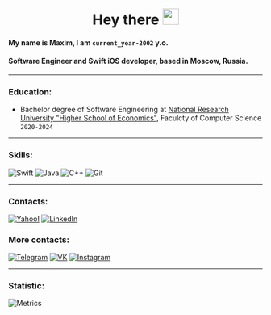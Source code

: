 <h1 align="center">Hey there</a> 
<img src="https://github.com/blackcater/blackcater/raw/main/images/Hi.gif" height="32"/></h1>

#### My name is Maxim, I am `current_year-2002` y.o. 

#### Software Engineer and Swift iOS developer, based in Moscow, Russia.

---

### Education:
- Bachelor degree of Software Engineering at [National Research University "Higher School of Economics"](https://www.hse.ru/en/), Faculcty of Computer Science `2020-2024`

---

### Skills: 
![Swift](https://img.shields.io/badge/swift-F54A2A?style=for-the-badge&logo=swift&logoColor=white) ![Java](https://img.shields.io/badge/java-%23ED8B00.svg?style=for-the-badge&logo=java&logoColor=white) ![C++](https://img.shields.io/badge/c++-%2300599C.svg?style=for-the-badge&logo=c%2B%2B&logoColor=white) ![Git](https://img.shields.io/badge/git-%23F05033.svg?style=for-the-badge&logo=git&logoColor=white)

---

### Contacts:
[![Yahoo!](https://img.shields.io/badge/Yahoo!-6001D2?style=for-the-badge&logo=Yahoo!&logoColor=white)](mailto:mdleypunskiy@yahoo.com
) [![LinkedIn](https://img.shields.io/badge/linkedin-%230077B5.svg?style=for-the-badge&logo=linkedin&logoColor=white)](https://www.linkedin.com/in/maksim-leypunskiy-2b193b238)

### More contacts:
[![Telegram](https://img.shields.io/badge/telegram-1DA1F2?logo=telegram&style=for-the-badge&logoColor=fff)](https://t.me/vip933)
[![VK](https://img.shields.io/badge/VK-4b74a2?logo=vk&style=for-the-badge&logoColor=fff)](https://vk.com/vip933)
[![Instagram](https://img.shields.io/badge/Instagram-fd5342?logo=instagram&style=for-the-badge&logoColor=fff)](https://www.instagram.com/maverick_free)

---

### Statistic:
![Metrics](https://metrics.lecoq.io/vip933?template=classic&base.header=0&base.activity=0&base.community=0&base.repositories=0&base.metadata=0&isocalendar=1&base.indepth=false&base.hireable=false&isocalendar.duration=year&config.timezone=Etc%2FGMT-3)
